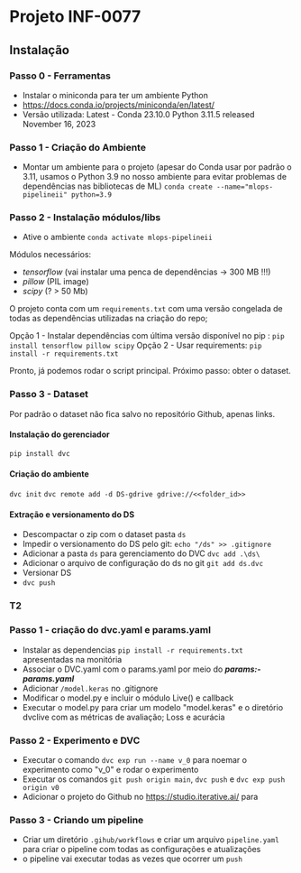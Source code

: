 # Projeto INF-0077


## Instalação
### Passo 0 - Ferramentas
- Instalar o miniconda para ter um ambiente Python
- https://docs.conda.io/projects/miniconda/en/latest/
- Versão utilizada: Latest - Conda 23.10.0 Python 3.11.5 released November 16, 2023

### Passo 1 - Criação do Ambiente
- Montar um ambiente para o projeto (apesar do Conda usar por padrão o 3.11, usamos o Python 3.9 no nosso ambiente para evitar problemas de dependências nas bibliotecas de ML)
`conda create --name="mlops-pipelineii" python=3.9`

### Passo 2 - Instalação módulos/libs
- Ative o ambiente
`conda activate mlops-pipelineii`

Módulos necessários:
 - *tensorflow*  (vai instalar uma penca de dependências -> 300 MB !!!)
 - *pillow* (PIL image)
 - *scipy*  (? > 50 Mb)

O projeto conta com um `requirements.txt` com uma versão congelada de todas as dependências utilizadas na criação do repo;

Opção 1 - Instalar dependências com última versão disponível no pip :
 `pip install tensorflow pillow scipy`
Opção 2 - Usar requirements:
 `pip install -r requirements.txt`
 
 Pronto, já podemos rodar o script principal. Próximo passo: obter o dataset.
 
### Passo 3 - Dataset
Por padrão o dataset não fica salvo no repositório Github, apenas links.

#### Instalação do gerenciador
`pip install dvc`

#### Criação do ambiente
`dvc init`
`dvc remote add -d DS-gdrive gdrive://<<folder_id>>`

#### Extração e versionamento do DS
- Descompactar o zip com o dataset pasta `ds`
- Impedir o versionamento do DS pelo git:
`echo "/ds" >> .gitignore`
- Adicionar a pasta `ds` para gerenciamento do DVC
`dvc add .\ds\`
- Adicionar o arquivo de configuração do ds no git
`git add ds.dvc`
- Versionar DS
- `dvc push` 


### T2
### Passo 1 - criação do dvc.yaml e params.yaml
- Instalar as dependencias `pip install -r requirements.txt` apresentadas na monitória
- Associar o DVC.yaml com o params.yaml por meio do **_params:- params.yaml_**
- Adicionar `/model.keras` no .gitignore
- Modificar o model.py e incluir o módulo Live() e callback
- Executar o model.py para criar um modelo "model.keras" e o diretório dvclive com as métricas de avaliação; Loss e acurácia

### Passo 2 - Experimento e DVC
- Executar o comando `dvc exp run --name v_0` para noemar o experimento como "v_0" e rodar o experimento
- Executar os comandos `git push origin main`, `dvc push` e `dvc exp push origin v0`
- Adicionar o projeto do Github no https://studio.iterative.ai/ para 

### Passo 3 - Criando um pipeline
- Criar um diretório `.gihub/workflows` e criar um arquivo `pipeline.yaml` para criar o pipeline com todas as configurações e atualizações
- o pipeline vai executar todas as vezes que ocorrer um `push`
